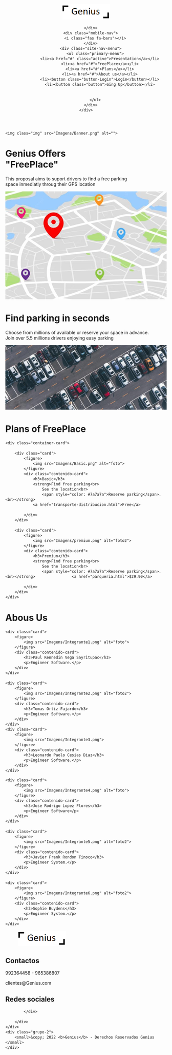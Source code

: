 <!DOCTYPE html>
<html lang="en">
<head>
    <meta charset="UTF-8">
    <title>FreePlace</title>

  <link rel="icon" type="image/x-icon" href="Imagens/Logo.png">
    <link href="Style.css" rel="stylesheet" type="text/css">
    <script
            src="https://kit.fontawesome.com/7e5b2d153f.js"
            crossorigin="anonymous"
    ></script>


</head>
<body>


<header class="header-area">
    <div class="header-container">
        <div class="site-logo">
            <a class="Logo" href="#"><img  src="Imagens/Logo.png" alt="Logo"></a>

        </div>
        <div class="mobile-nav">
            <i class="fas fa-bars"></i>
        </div>
        <div class="site-nav-menu">
            <ul class="primary-menu">
                <li><a href="#" class="active">Presentation</a></li>
                <li><a href="#">FreePlace</a></li>
                <li><a href="#">Plans</a></li>
                <li><a href="#">About us</a></li>
                <li><button class="button-Login">Login</button></li>
                <li><button class="button">Sing Up</button></li>


            </ul>
        </div>
    </div>
</header>

<div class="banner">

    <img class="img" src="Imagens/Banner.png" alt="">

</div>


<div class="banner-3">
    <div class="banner-text">
        <h1>Genius Offers <br> "FreePlace"</h1>
        <p>This proposal aims to suport drivers to find a free parking<br>
            space inmediatly throug their GPS location</p>
    </div>
    <img class="img" src="Imagens/Banner3.png">
</div>

<div class="banner-4">
    <div class="banner4-text">
        <h1>Find parking in seconds</h1>
        <p>Choose from millions of available or reserve your space in advance.<br>
        Join over 5.5 millions drivers enjoying easy parking</p>
    </div>
    <img src="Imagens/Banner4.png">

</div>


<div class="section">
    <div class="title">
        <h1>Plans of FreePlace</h1>
    </div>


    <div class="container-card">

        <div class="card">
            <figure>
                <img src="Imagens/Basic.png" alt="foto">
            </figure>
            <div class="contenido-card">
                <h3>Basic</h3>
                <strong>Find free parking<br>
                    See the location<br>
                    <span style="color: #7a7a7a">Reserve parking</span>.<br></strong>
                <a href="transporte-distribucion.html">Free</a>

            </div>
        </div>

        <div class="card">
            <figure>
                <img src="Imagens/premiun.png" alt="foto2">
            </figure>
            <div class="contenido-card">
                <h3>Premiun</h3>
                <strong>Find free parking<br>
                    See the location<br>
                    <span style="color: #7a7a7a">Reserve parking</span>.<br></strong>                <a href="parqueria.html">$29.90</a>

            </div>
        </div>
    </div>

</div>


<div class="title">
    <h1>Abous Us</h1>
</div>


<div class="container-card">


    <div class="card">
        <figure>
            <img src="Imagens/Integrante1.png" alt="foto">
        </figure>
        <div class="contenido-card">
            <h3>Paul Kennedin Vega Sayritupac</h3>
            <p>Engineer Software.</p>
        </div>
    </div>

    <div class="card">
        <figure>
            <img src="Imagens/Integrante2.png" alt="foto2">
        </figure>
        <div class="contenido-card">
            <h3>Tomas Ortiz Fajardo</h3>
            <p>Engineer Software.</p>
        </div>
    </div>
    <div class="card">
        <figure>
            <img src="Imagens/Integrante3.png">
        </figure>
        <div class="contenido-card">
            <h3>Leonardo Paolo Cesias Diaz</h3>
            <p>Engineer Software.</p>
        </div>
    </div>
</div>




<div class="container-card">


    <div class="card">
        <figure>
            <img src="Imagens/Integrante4.png" alt="foto">
        </figure>
        <div class="contenido-card">
            <h3>Jose Rodrigo Lopez Flores</h3>
            <p>Engineer Software</p>
        </div>
    </div>

    <div class="card">
        <figure>
            <img src="Imagens/Integrante5.png" alt="foto2">
        </figure>
        <div class="contenido-card">
            <h3>Javier Frank Rondon Tinoco</h3>
            <p>Engineer System.</p>
        </div>
    </div>

    <div class="card">
        <figure>
            <img src="Imagens/Integrante6.png" alt="foto2">
        </figure>
        <div class="contenido-card">
            <h3>Sophie Buydens</h3>
            <p>Engineer System.</p>
        </div>
    </div>

</div>



<footer class="pie-pagina">
    <div class="grupo-1">
        <div class="box">
            <figure>
                <a href="#">
                    <img src="Imagens/Logo.png" alt="Logo Huex">
                </a>
            </figure>
        </div>
        <div class="box">
            <h2>Contactos</h2>
            <p>992364458 - 965386807</p>
            <p>clientes@Genius.com</p>
        </div>
        <div class="box">
            <h2>Redes sociales</h2>
            <div class="red-social">
                <a href="#" class="fa fa-facebook" aria-hidden="true"></a>
                <a href="#" class="fa fa-instagram" aria-hidden="true"></a>
                <a href="#" class="fa fa-whatsapp" aria-hidden="true"></a>

            </div>

        </div>
    </div>
    <div class="grupo-2">
        <small>&copy; 2022 <b>Genius</b> - Derechos Reservados Genius </small>
    </div>
</footer>





<script src="https://code.jquery.com/jquery-3.6.0.min.js"></script>
<script type="text/javascript" src="js/Genius.js"></script>

</body>
</html>
